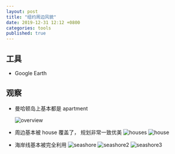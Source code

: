 ```yaml
---
layout: post
title: "纽约周边风貌"
date: 2019-12-31 12:12 +0800
categories: tools
published: true
---
```


## 工具

- Google Earth

## 观察

- 曼哈顿岛上基本都是 apartment

  ![overview](https://i.imgur.com/UP9M69A.jpg)

- 周边基本被 house 覆盖了， 规划非常一致优美
  ![houses](https://i.imgur.com/YUkHaOl.jpg)
  ![house](https://i.imgur.com/oQoYWQB.jpg)

- 海岸线基本被完全利用
  ![seashore](https://i.imgur.com/nxQUbq3.jpg)
  ![seashore2](https://i.imgur.com/qiBs5jd.jpg)
  ![seashore3](https://i.imgur.com/dtWntar.jpg)
